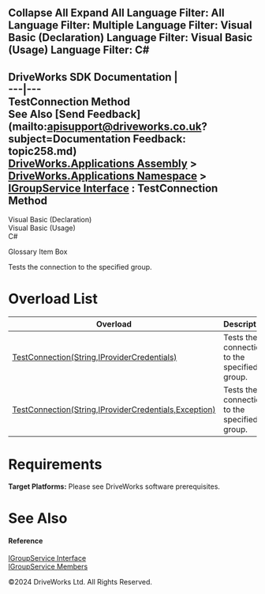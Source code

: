        

 Collapse All Expand All  Language Filter: All  Language Filter: Multiple  Language Filter: Visual Basic (Declaration) Language Filter: Visual Basic (Usage) Language Filter: C#  
---  
DriveWorks SDK Documentation  |   
---|---  
TestConnection Method   
See Also [Send Feedback](mailto:apisupport@driveworks.co.uk?subject=Documentation Feedback: topic258.md)  
[DriveWorks.Applications Assembly](topic13.md) > [DriveWorks.Applications Namespace](topic16.md) > [IGroupService Interface](topic251.md) : TestConnection Method  
---  
  
Visual Basic (Declaration)    
Visual Basic (Usage)    
C# 

Glossary Item Box

Tests the connection to the specified group. 

# Overload List

Overload| Description  
---|---  
[TestConnection(String,IProviderCredentials)](topic259.md)| Tests the connection to the specified group.   
[TestConnection(String,IProviderCredentials,Exception)](topic260.md)| Tests the connection to the specified group.   
  
# Requirements

**Target Platforms:** Please see DriveWorks software prerequisites.

# See Also

#### Reference

[IGroupService Interface](topic251.md)   
[IGroupService Members](topic252.md)

©2024 DriveWorks Ltd. All Rights Reserved.
